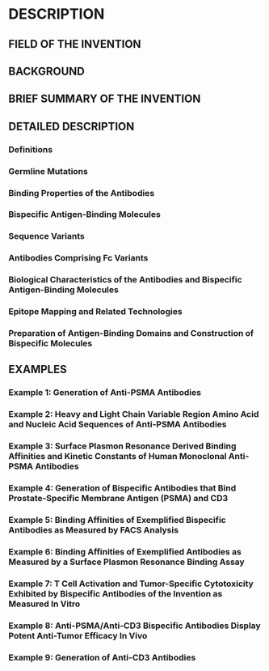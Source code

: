 # DESCRIPTION

## FIELD OF THE INVENTION

## BACKGROUND

## BRIEF SUMMARY OF THE INVENTION

## DETAILED DESCRIPTION

### Definitions

### Germline Mutations

### Binding Properties of the Antibodies

### Bispecific Antigen-Binding Molecules

### Sequence Variants

### Antibodies Comprising Fc Variants

### Biological Characteristics of the Antibodies and Bispecific Antigen-Binding Molecules

### Epitope Mapping and Related Technologies

### Preparation of Antigen-Binding Domains and Construction of Bispecific Molecules

## EXAMPLES

### Example 1: Generation of Anti-PSMA Antibodies

### Example 2: Heavy and Light Chain Variable Region Amino Acid and Nucleic Acid Sequences of Anti-PSMA Antibodies

### Example 3: Surface Plasmon Resonance Derived Binding Affinities and Kinetic Constants of Human Monoclonal Anti-PSMA Antibodies

### Example 4: Generation of Bispecific Antibodies that Bind Prostate-Specific Membrane Antigen (PSMA) and CD3

### Example 5: Binding Affinities of Exemplified Bispecific Antibodies as Measured by FACS Analysis

### Example 6: Binding Affinities of Exemplified Antibodies as Measured by a Surface Plasmon Resonance Binding Assay

### Example 7: T Cell Activation and Tumor-Specific Cytotoxicity Exhibited by Bispecific Antibodies of the Invention as Measured In Vitro

### Example 8: Anti-PSMA/Anti-CD3 Bispecific Antibodies Display Potent Anti-Tumor Efficacy In Vivo

### Example 9: Generation of Anti-CD3 Antibodies

